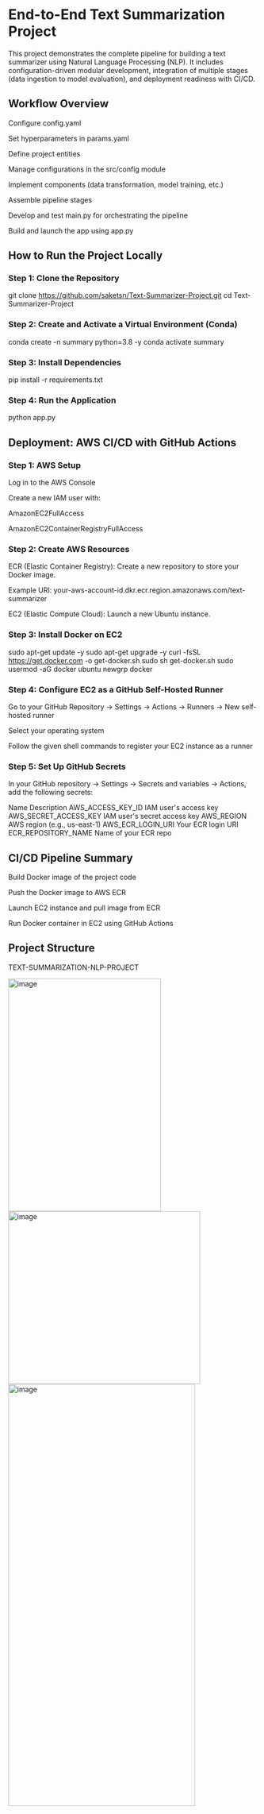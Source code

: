 # End-to-End Text Summarization Project
This project demonstrates the complete pipeline for building a text summarizer using Natural Language Processing (NLP). It includes configuration-driven modular development, integration of multiple stages (data ingestion to model evaluation), and deployment readiness with CI/CD.

## Workflow Overview
Configure config.yaml

Set hyperparameters in params.yaml

Define project entities

Manage configurations in the src/config module

Implement components (data transformation, model training, etc.)

Assemble pipeline stages

Develop and test main.py for orchestrating the pipeline

Build and launch the app using app.py

## How to Run the Project Locally
### Step 1: Clone the Repository
git clone https://github.com/saketsn/Text-Summarizer-Project.git
cd Text-Summarizer-Project

### Step 2: Create and Activate a Virtual Environment (Conda)
conda create -n summary python=3.8 -y
conda activate summary

### Step 3: Install Dependencies
pip install -r requirements.txt

### Step 4: Run the Application
python app.py



## Deployment: AWS CI/CD with GitHub Actions
### Step 1: AWS Setup
Log in to the AWS Console

Create a new IAM user with:

AmazonEC2FullAccess

AmazonEC2ContainerRegistryFullAccess

### Step 2: Create AWS Resources
ECR (Elastic Container Registry): Create a new repository to store your Docker image.

Example URI: your-aws-account-id.dkr.ecr.region.amazonaws.com/text-summarizer

EC2 (Elastic Compute Cloud): Launch a new Ubuntu instance.

### Step 3: Install Docker on EC2
sudo apt-get update -y
sudo apt-get upgrade -y
curl -fsSL https://get.docker.com -o get-docker.sh
sudo sh get-docker.sh
sudo usermod -aG docker ubuntu
newgrp docker


### Step 4: Configure EC2 as a GitHub Self-Hosted Runner
Go to your GitHub Repository
→ Settings → Actions → Runners → New self-hosted runner

Select your operating system

Follow the given shell commands to register your EC2 instance as a runner

### Step 5: Set Up GitHub Secrets
In your GitHub repository → Settings → Secrets and variables → Actions, add the following secrets:

Name	Description
AWS_ACCESS_KEY_ID	IAM user's access key
AWS_SECRET_ACCESS_KEY	IAM user's secret access key
AWS_REGION	        AWS region (e.g., us-east-1)
AWS_ECR_LOGIN_URI	Your ECR login URI
ECR_REPOSITORY_NAME	Name of your ECR repo

## CI/CD Pipeline Summary
Build Docker image of the project code

Push the Docker image to AWS ECR

Launch EC2 instance and pull image from ECR

Run Docker container in EC2 using GitHub Actions


## Project Structure
TEXT-SUMMARIZATION-NLP-PROJECT

<img width="308" height="469" alt="image" src="https://github.com/user-attachments/assets/117dadb6-2e49-459c-920e-602e0639979e" />
<img width="387" height="348" alt="image" src="https://github.com/user-attachments/assets/df71a5bd-2515-4ef2-b0f7-7e977e038417" />
<img width="377" height="850" alt="image" src="https://github.com/user-attachments/assets/f7a02b1d-77bd-4940-b73f-90bb8a15cee7" />






